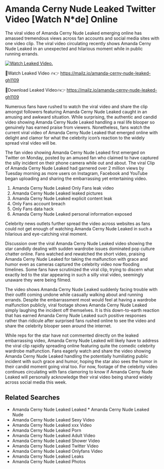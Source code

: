 ﻿# Amanda Cerny Nude Leaked Twitter Video [Watch N*de] Online

The viral video of ﻿Amanda Cerny Nude Leaked emerging online has amassed tremendous views across fan accounts and social media sites with one video clip. The viral video circulating recently shows ﻿Amanda Cerny Nude Leaked in an unexpected and hilarious moment while in public running errands. 

[![Watch Leaked Video.](https://miro.medium.com/v2/resize:fit:828/format:webp/1*cilzJN44JGOrTw9NJCrNHA.gif "Watch Leaked Video")](https://mailz.io/amanda-cerny-nude-leaked-gh1109)

🔴Watch Leaked Video 🔥👉  https://mailz.io/amanda-cerny-nude-leaked-gh1109 

🔴Download Leaked Video🔥👉  https://mailz.io/amanda-cerny-nude-leaked-gh1109 

Numerous fans have rushed to watch the viral video and share the clip amongst followers featuring ﻿Amanda Cerny Nude Leaked caught in an amusing and awkward situation. While surprising, the authentic and candid video showing ﻿Amanda Cerny Nude Leaked handling a real life blooper so genuinely has earned praise from viewers. Nonetheless, fans watch the current viral video of ﻿Amanda Cerny Nude Leaked that emerged online with delight and clamor for what the celebrity icon’s reaction to the widely spread viral video will be.

The fan video showing ﻿Amanda Cerny Nude Leaked first emerged on Twitter on Monday, posted by an amused fan who claimed to have captured the silly incident on their phone camera while out and about. The viral Clip of ﻿Amanda Cerny Nude Leaked had garnered over 2 million views by Tuesday morning as more users on Instagram, Facebook and YouTube began uploading and sharing the embarrassing yet entertaining video. 

1. ﻿Amanda Cerny Nude Leaked Only Fans leak video
2. ﻿Amanda Cerny Nude Leaked leaked pictures
3. ﻿Amanda Cerny Nude Leaked explicit content leak
4. Only Fans account breach
5. Only Fans data hack
6. ﻿Amanda Cerny Nude Leaked personal information exposed


Celebrity news outlets further spread the video across websites as fans could not get enough of watching ﻿Amanda Cerny Nude Leaked in such a hilarious and eye-catching viral moment. 

Discussion over the viral ﻿Amanda Cerny Nude Leaked video showing the star candidly dealing with sudden wardrobe issues dominated pop culture chatter online. Fans watched and rewatched the short video, praising ﻿Amanda Cerny Nude Leaked for taking the malfunction with grace and humor even as cameras captured the celebrity video now flooding timelines. Some fans have scrutinized the viral clip, trying to discern what exactly led to the star appearing in such a silly viral video, seemingly unaware they were being filmed.

The video shows ﻿Amanda Cerny Nude Leaked suddenly facing trouble with their outfit coming undone while casually walking about and running errands. Despite the embarrassment most would feel at having a wardrobe malfunction publicly, viral footage shows ﻿Amanda Cerny Nude Leaked simply laughing the incident off themselves. It is this down-to-earth reaction that has earned ﻿Amanda Cerny Nude Leaked such positive responses rather than ridicule after surprised fans rushed online to see the video and share the celebrity blooper seen around the internet.  

While reps for the star have not commented directly on the leaked embarrassing video, ﻿Amanda Cerny Nude Leaked will likely have to address the viral clip rapidly spreading online featuring quite the comedic celebrity wardrobe malfunction. Fans eagerly watch and share the video showing ﻿Amanda Cerny Nude Leaked handling the potentially humiliating public incident with such grace and humor, hoping the star also sees the humor in their candid moment going viral too. For now, footage of the celebrity video continues circulating with fans clamoring to know if ﻿Amanda Cerny Nude Leaked will personally acknowledge their viral video being shared widely across social media this week.

## Related Searches
* ﻿Amanda Cerny Nude Leaked Leaked
﻿* Amanda Cerny Nude Leaked Nude
* ﻿Amanda Cerny Nude Leaked Sexy Video
* ﻿Amanda Cerny Nude Leaked xxx Video
* ﻿Amanda Cerny Nude Leaked Porn
* ﻿Amanda Cerny Nude Leaked Adult Video
* ﻿Amanda Cerny Nude Leaked Shower Video
* ﻿Amanda Cerny Nude Leaked Twitter Video
* ﻿Amanda Cerny Nude Leaked Onlyfans Video
* ﻿Amanda Cerny Nude Leaked Leaks
* ﻿Amanda Cerny Nude Leaked Photos